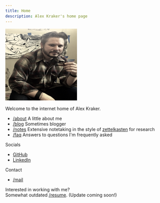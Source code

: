 ```yaml
---
title: Home
description: Alex Kraker's home page
---
```


<img src="head-shot-3.jpg" width="225" height="225">

Welcome to the internet home of Alex Kraker.

* [/about](/about) A little about me
* [/blog](/blog) Sometimes blogger
* [/notes](https://kraker.github.io/notes/) Extensive notetaking in the
  style of [zettelkasten](https://kraker.github.io/notes/20210209083017-zettelkasten/) for research
* [/faq](/faq) Answers to questions I'm frequently asked

Socials

* [GitHub](https://github.com/kraker)
* [LinkedIn](https://linkedin.com/in/alexkraker)

Contact

* [/mail](mailto:alex@alexkraker.com)

Interested in working with me?\
Somewhat outdated [/resume](/resume). (Update coming soon!)
